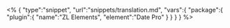 <% {
	"type":"snippet", "url":"snippets/translation.md", "vars":{
		"package":{
			"plugin":{
				"name":"ZL Elements",
				"element":"Date Pro"
			}
		}
	}
} %>